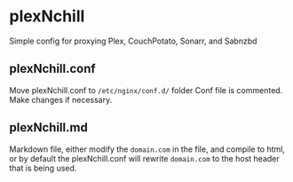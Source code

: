 # plexNchill
Simple config for proxying Plex, CouchPotato, Sonarr, and Sabnzbd

## plexNchill.conf
Move plexNchill.conf to `/etc/nginx/conf.d/` folder
Conf file is commented. Make changes if necessary.

## plexNchill.md
Markdown file, either modify the `domain.com` in the file, and compile to html, or by default the plexNchill.conf will rewrite `domain.com` to the host header that is being used.